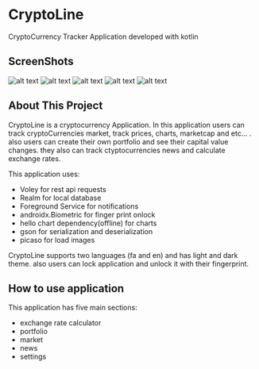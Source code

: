 # CryptoLine

CryptoCurrency Tracker Application developed with kotlin


## ScreenShots

![alt text](https://i.postimg.cc/CxFBD8n2/Pixel-True-Mockup.png)  ![alt text](https://i.postimg.cc/4xBK13zx/Pixel-True-Mockup-1.png)  ![alt text](https://i.postimg.cc/s2xMHRc9/Pixel-True-Mockup-2.png)  ![alt text](https://i.postimg.cc/Hx7VH4Fr/Pixel-True-Mockup-3.png)  ![alt text](https://i.postimg.cc/q7Fz9ZDf/Pixel-True-Mockup-4.png)

## About This Project

CryptoLine is a cryptocurrency Application. In this application users can track cryptoCurrencies market, track prices, charts, marketcap and etc... . also users can create their own portfolio and see their capital value changes.
they also can track ctyptocurrencies news and calculate exchange rates.

This application uses:
- Voley for rest api requests
- Realm for local database
- Foreground Service for notifications
- androidx.Biometric for finger print onlock
- hello chart dependency(offline) for charts
- gson for serialization and deserialization
- picaso for load images

CryptoLine supports two languages (fa and en) and has light and dark theme.
also users can lock application and unlock it with their fingerprint.

## How to use application

This application has five main sections:
- exchange rate calculator
- portfolio
- market
- news
- settings
